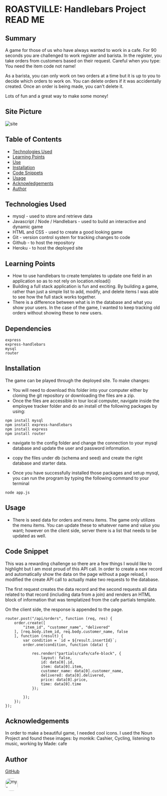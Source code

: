 # ROASTVILLE: Handlebars Project READ ME
        
## Summary

A game for those of us who have always wanted to work in a cafe. For 90 seconds you are challenged to work register and barista. In the register, you take orders from customers based on their request. Careful when you type: You need the item code not name! 

As a barista, you can only work on two orders at a time but it is up to you to decide which orders to work on. You can delete orders if it was accidentally created. Once an order is being made, you can't delete it. 

Lots of fun and a great way to make some money!

## Site Picture

![site](assets/site_image.gif)

## Table of Contents

- [Technologies Used](#Technologies-Used)
- [Learning Points](#Learning-Points)
- [Use](#Use)
- [Installation](#Installation)
- [Code Snippets](#Code-Snippets)
- [Usage](#Usage)
- [Acknowledgements](#Acknoledgements)
- [Author](#Author)

## Technologies Used
- mysql - used to store and retrieve data
- Javascript / Node / Handlebars - used to build an interactive and dynamic game
- HTML and CSS - used to create a good looking game
- Git - version control system for tracking changes to code
- Github - to host the repository
- Heroku - to host the deployed site

## Learning Points
- How to use handlebars to create templates to update one field in an application so as to not rely on location.reload()
- Building a full stack application is fun and exciting. By building a game, rather than just a simple list to add, modify, and delete items I was able to see how the full stack works together.
- There is a difference between what is in the database and what you show your users. In the case of the game, I wanted to keep tracking old orders without showing these to new users.

## Dependencies
```
express
express-handlebars
mysql
router
```
## Installation
The game can be played through the deployed site. To make changes:

- You will need to download this folder into your computer either by cloning the git repository or downloading the files are a zip.
- Once the files are accessible in tour local computer, navigate inside the employee tracker folder and do an install of the following packages by using: 
```
npm install mysql
npm install express-handlebars
npm install express
npm install router
```

- navigate to the config folder and change the connection to your mysql database and update the user and password information.

- copy the files under db (schema and seed) and create the right database and starter data.

- Once you have successfully installed those packages and setup mysql, you can run the program by typing the following command to your terminal
```
node app.js
```

## Usage
- There is seed data for orders and menu items. The game only utilizes the menu items. You can update these to whatever name and value you want; however on the client side, server there is a list that needs to be updated as well.

## Code Snippet
This was a rewarding challenge so there are a few things I would like to highlight but I am most proud of this API call. In order to create a new record and automatically show the data on the page without a page reload, I modified the create API call to actually make two requests to the database. 

The first request creates the data record and the second requests all data related to that record (including data from a join) and renders an HTML block of information that was templatized from the cafe partials template.

On the client side, the response is appended to the page. 

```
router.post("/api/orders", function (req, res) {
    order.create([
        "item_id", "customer_name", "delivered"
    ], [req.body.item_id, req.body.customer_name, false
    ], function (result) {
        var condition = `id = ${result.insertId}`;
        order.one(condition, function (data) {

            res.render("partials/cafe/cafe-block", {
                layout: false,
                id: data[0].id,
                item: data[0].item,
                customer_name: data[0].customer_name,
                delivered: data[0].delivered,
                price: data[0].price,
                time: data[0].time
            });

        });
    });
});
```

## Acknowledgements
In order to make a beautiful game, I needed cool icons. I used the Noun Project and found these images:
by monkik: Cashier, Cycling, listening to music, working
by Made: cafe


## Author
[GitHub](https://github.com/analoo)

<img src='https://avatars3.githubusercontent.com/u/8609011?v=4' alt = "my-avatar" style = "width: 40px; border-radius: 15px;"/>